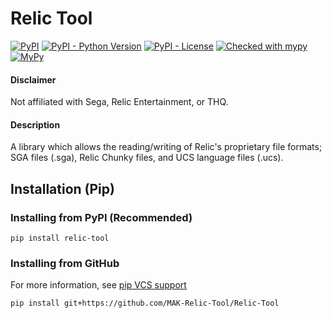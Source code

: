 # Relic Tool
[![PyPI](https://img.shields.io/pypi/v/relic-tool-chunky)](https://pypi.org/project/Relic-Tool/)
[![PyPI - Python Version](https://img.shields.io/pypi/pyversions/relic-tool-chunky)](https://www.python.org/downloads/)
[![PyPI - License](https://img.shields.io/pypi/l/relic-tool-chunky)](https://github.com/MAK-Relic-Tool/Relic-Tool/blob/main/LICENSE.txt)
[![Checked with mypy](http://www.mypy-lang.org/static/mypy_badge.svg)](http://mypy-lang.org/)
[![MyPy](https://github.com/MAK-Relic-Tool/Relic-Tool/actions/workflows/mypy.yml/badge.svg)](https://github.com/MAK-Relic-Tool/Relic-Tool/actions/workflows/mypy.yml)
#### Disclaimer
Not affiliated with Sega, Relic Entertainment, or THQ.
#### Description
A library which allows the reading/writing of Relic's proprietary file formats; SGA files (.sga), Relic Chunky files, and UCS language files (.ucs).

## Installation (Pip)
### Installing from PyPI (Recommended)
```
pip install relic-tool
```
### Installing from GitHub
For more information, see [pip VCS support](https://pip.pypa.io/en/stable/topics/vcs-support/#git)
```
pip install git+https://github.com/MAK-Relic-Tool/Relic-Tool
```
